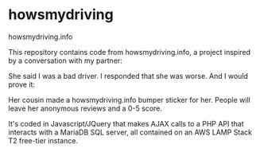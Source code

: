 # howsmydriving
howsmydriving.info

This repository contains code from howsmydriving.info,
a project inspired by a conversation with my partner:

She said I was a bad driver. I responded that she was worse.
And I would prove it:

Her cousin made a howsmydriving.info bumper sticker for her.
People will leave her anonymous reviews and a 0-5 score.

It's coded in Javascript/JQuery that makes AJAX calls to
a PHP API that interacts with a MariaDB SQL server, all
contained on an AWS LAMP Stack T2 free-tier instance.
